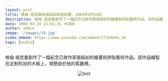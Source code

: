 ```yaml
---
layout: post
title: 格倫·祖克曼與張純如對話紀要，2004年4月24日
description: 格倫·祖克曼創作了一幅紀念已故作家張純如的蠟畫和拼貼藝術作品。該作品繪製在定制形狀的木板上，現懸掛於他的客廳裡。
date: 2004-04-24 15:01:35 +0300
author: admin
image: '/images/19.jpg'
video_embed: https://www.youtube.com/embed/273nAOdo_ek
tags: [audio]
---
```

格倫·祖克曼創作了一幅紀念已故作家張純如的蠟畫和拼貼藝術作品。該作品繪製在定制形狀的木板上，現懸掛於他的客廳裡。

<center><img src="https://de.irischanglabs.com/images/19.jpg" title="test"></center>
<br>
